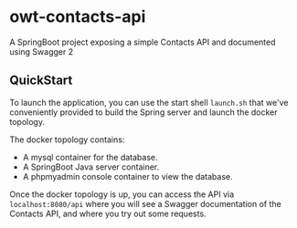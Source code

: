 # owt-contacts-api
A SpringBoot project exposing a simple Contacts API and documented using Swagger 2

## QuickStart
To launch the application, you can use the start shell `launch.sh` that we've conveniently provided to 
build the Spring server and launch the docker topology.

The docker topology contains:
- A mysql container for the database.
- A SpringBoot Java server container.
- A phpmyadmin console container to view the database.

Once the docker topology is up, you can access the API via `localhost:8080/api` where you will see a Swagger documentation
of the Contacts API, and where you try out some requests.
